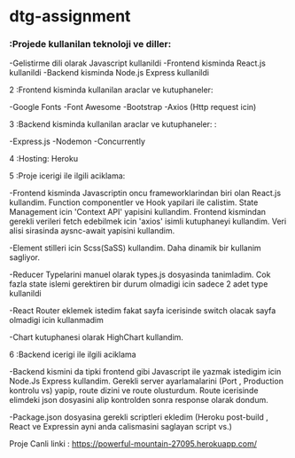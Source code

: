 # dtg-assignment

### :Projede kullanilan teknoloji ve diller:

-Gelistirme dili olarak Javascript kullanildi
-Frontend kisminda React.js kullanildi
-Backend kisminda Node.js Express kullanildi

2 :Frontend kisminda kullanilan araclar ve kutuphaneler: 

-Google Fonts
-Font Awesome
-Bootstrap
-Axios (Http request icin)

3 :Backend kisminda kullanilan araclar ve kutuphaneler: : 

-Express.js
-Nodemon
-Concurrently

4 :Hosting: Heroku

5 :Proje icerigi ile ilgili aciklama: 

-Frontend kisminda Javascriptin oncu frameworklarindan biri olan React.js kullandim. Function componentler ve Hook yapilari ile calistim. State Management icin 'Context API'
yapisini kullandim. Frontend kismindan gerekli verileri fetch edebilmek icin 'axios' isimli kutuphaneyi kullandim. Veri alisi sirasinda aysnc-await yapisini kullandim.

-Element stilleri icin Scss(SaSS) kullandim. Daha dinamik bir kullanim sagliyor.

-Reducer Typelarini manuel olarak types.js dosyasinda tanimladim. Cok fazla state islemi gerektiren bir durum olmadigi icin sadece 2 adet type kullanildi

-React Router eklemek istedim fakat sayfa icerisinde switch olacak sayfa olmadigi icin kullanmadim

-Chart kutuphanesi olarak HighChart kullandim.


6 :Backend icerigi ile ilgili aciklama

-Backend kismini da tipki frontend gibi Javascript ile yazmak istedigim icin Node.Js Express kullandim. Gerekli server ayarlamalarini (Port , Production kontrolu vs) yapip, route dizini
ve route olusturdum. Route icerisinde elimdeki json dosyasini alip kontrolden sonra response olarak dondum.

-Package.json dosyasina gerekli scriptleri ekledim (Heroku post-build , React ve Expressin ayni anda calismasini saglayan script vs.)
 
Proje Canli linki : https://powerful-mountain-27095.herokuapp.com/

